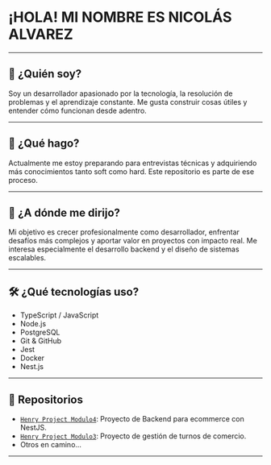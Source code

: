 # **¡HOLA! MI NOMBRE ES NICOLÁS ALVAREZ**

---

## 👤 ¿Quién soy?

Soy un desarrollador apasionado por la tecnología, la resolución de problemas y el aprendizaje constante. Me gusta construir cosas útiles y entender cómo funcionan desde adentro.

---

## 💼 ¿Qué hago?

Actualmente me estoy preparando para entrevistas técnicas y adquiriendo más conocimientos tanto soft como hard. Este repositorio es parte de ese proceso.

---

## 🚀 ¿A dónde me dirijo?

Mi objetivo es crecer profesionalmente como desarrollador, enfrentar desafíos más complejos y aportar valor en proyectos con impacto real. Me interesa especialmente el desarrollo backend y el diseño de sistemas escalables.

---

## 🛠️ ¿Qué tecnologías uso?

- TypeScript / JavaScript  
- Node.js  
- PostgreSQL  
- Git & GitHub  
- Jest  
- Docker
- Nest.js

---

## 📂 Repositorios

- [`Henry Project Modulo4`](https://github.com/NAgustinAlvarez/PM4): Proyecto de Backend para ecommerce con NestJS. 
- [`Henry Project Modulo3`](https://github.com/NAgustinAlvarez/PM3HENRY): Proyecto de gestión de turnos de comercio.
- Otros en camino...

---
